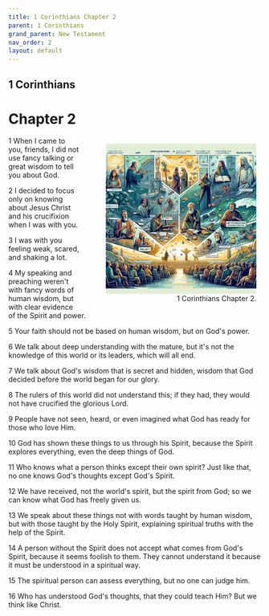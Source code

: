 ```yaml
---
title: 1 Corinthians Chapter 2
parent: 1 Corinthians
grand_parent: New Testament
nav_order: 2
layout: default
---
```


## 1 Corinthians

# Chapter 2

<figure style="float: right; margin-right: 10px;">
    <img src="/assets/Image/1 Corinthians/500/2.jpg" alt="1 Corinthians Chapter 2" style="width: 300px; height: 300px; float: right;padding-left: 10px;"/>
    <figcaption style="clear: both;text-align: right;">1 Corinthians Chapter 2.</figcaption>
</figure>
1 When I came to you, friends, I did not use fancy talking or great wisdom to tell you about God.

2 I decided to focus only on knowing about Jesus Christ and his crucifixion when I was with you.

3 I was with you feeling weak, scared, and shaking a lot.

4 My speaking and preaching weren't with fancy words of human wisdom, but with clear evidence of the Spirit and power.

5 Your faith should not be based on human wisdom, but on God's power.

6 We talk about deep understanding with the mature, but it's not the knowledge of this world or its leaders, which will all end.

7 We talk about God's wisdom that is secret and hidden, wisdom that God decided before the world began for our glory.

8 The rulers of this world did not understand this; if they had, they would not have crucified the glorious Lord.

9 People have not seen, heard, or even imagined what God has ready for those who love Him.

10 God has shown these things to us through his Spirit, because the Spirit explores everything, even the deep things of God.

11 Who knows what a person thinks except their own spirit? Just like that, no one knows God's thoughts except God's Spirit.

12 We have received, not the world's spirit, but the spirit from God; so we can know what God has freely given us.

13 We speak about these things not with words taught by human wisdom, but with those taught by the Holy Spirit, explaining spiritual truths with the help of the Spirit.

14 A person without the Spirit does not accept what comes from God's Spirit, because it seems foolish to them. They cannot understand it because it must be understood in a spiritual way.

15 The spiritual person can assess everything, but no one can judge him.

16 Who has understood God's thoughts, that they could teach Him? But we think like Christ.


